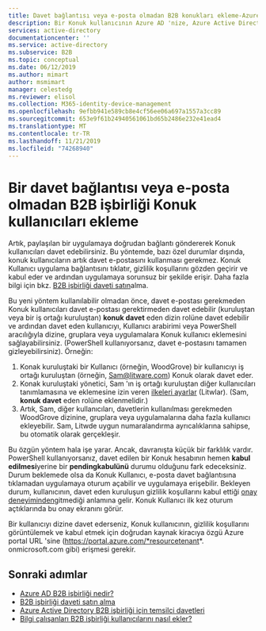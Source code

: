 ```yaml
---
title: Davet bağlantısı veya e-posta olmadan B2B konukları ekleme-Azure AD
description: Bir Konuk kullanıcının Azure AD 'nize, Azure Active Directory B2B işbirliğinde davet etmeden başka Konuk kullanıcılar eklemesine izin verebilirsiniz.
services: active-directory
documentationcenter: ''
ms.service: active-directory
ms.subservice: B2B
ms.topic: conceptual
ms.date: 06/12/2019
ms.author: mimart
author: msmimart
manager: celestedg
ms.reviewer: elisol
ms.collection: M365-identity-device-management
ms.openlocfilehash: 9efbb941e589cb8e4cf56ee06a697a1557a3cc89
ms.sourcegitcommit: 653e9f61b24940561061bd65b2486e232e41ead4
ms.translationtype: MT
ms.contentlocale: tr-TR
ms.lasthandoff: 11/21/2019
ms.locfileid: "74268940"
---
```

# <a name="add-b2b-collaboration-guest-users-without-an-invitation-link-or-email"></a>Bir davet bağlantısı veya e-posta olmadan B2B işbirliği Konuk kullanıcıları ekleme

Artık, paylaşılan bir uygulamaya doğrudan bağlantı göndererek Konuk kullanıcıları davet edebilirsiniz. Bu yöntemde, bazı özel durumlar dışında, konuk kullanıcıların artık davet e-postasını kullanması gerekmez. Konuk Kullanıcı uygulama bağlantısını tıklatır, gizlilik koşullarını gözden geçirir ve kabul eder ve ardından uygulamaya sorunsuz bir şekilde erişir. Daha fazla bilgi için bkz. [B2B işbirliği daveti satın](redemption-experience.md)alma.   

Bu yeni yöntem kullanılabilir olmadan önce, davet e-postası gerekmeden Konuk kullanıcıları davet e-postası gerektirmeden davet edebilir (kuruluştan veya bir iş ortağı kuruluştan) **konuk davet** eden dizin rolüne davet edebilir ve ardından davet eden kullanıcıyı, Kullanıcı arabirimi veya PowerShell aracılığıyla dizine, gruplara veya uygulamalara Konuk kullanıcı eklemesini sağlayabilirsiniz. (PowerShell kullanıyorsanız, davet e-postasını tamamen gizleyebilirsiniz). Örneğin:

1. Konak kuruluştaki bir Kullanıcı (örneğin, WoodGrove) bir kullanıcıyı iş ortağı kuruluştan (örneğin, Sam@litware.com) Konuk olarak davet eder.
2. Konak kuruluştaki yönetici, Sam 'ın iş ortağı kuruluştan diğer kullanıcıları tanımlamasına ve eklemesine izin veren [ilkeleri ayarlar](delegate-invitations.md) (Litwlar). (Sam, **konuk davet** eden rolüne eklenmelidir.)
3. Artık, Sam, diğer kullanıcıları, davetlerin kullanılması gerekmeden WoodGrove dizinine, gruplara veya uygulamalarına daha fazla kullanıcı ekleyebilir. Sam, Litwde uygun numaralandırma ayrıcalıklarına sahipse, bu otomatik olarak gerçekleşir.
 
Bu özgün yöntem hala işe yarar. Ancak, davranışta küçük bir farklılık vardır. PowerShell kullanıyorsanız, davet edilen bir Konuk hesabının hemen **kabul edilmesi**yerine bir **pendingkabulünü** durumu olduğunu fark edeceksiniz. Durum beklemede olsa da Konuk Kullanıcı, e-posta davet bağlantısına tıklamadan uygulamaya oturum açabilir ve uygulamaya erişebilir. Bekleyen durum, kullanıcının, davet eden kuruluşun gizlilik koşullarını kabul ettiği [onay deneyiminden](redemption-experience.md#consent-experience-for-the-guest)gitmediği anlamına gelir. Konuk Kullanıcı ilk kez oturum açtıklarında bu onay ekranını görür. 

Bir kullanıcıyı dizine davet ederseniz, Konuk kullanıcının, gizlilik koşullarını görüntülemek ve kabul etmek için doğrudan kaynak kiracıya özgü Azure portal URL 'sine (https://portal.azure.com/*resourcetenant*. onmicrosoft.com gibi) erişmesi gerekir.

## <a name="next-steps"></a>Sonraki adımlar

- [Azure AD B2B işbirliği nedir?](what-is-b2b.md)
- [B2B işbirliği daveti satın alma](redemption-experience.md)
- [Azure Active Directory B2B işbirliği için temsilci davetleri](delegate-invitations.md)
- [Bilgi çalışanları B2B işbirliği kullanıcılarını nasıl ekler?](add-users-information-worker.md)

